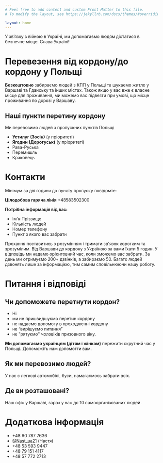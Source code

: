 ```yaml
---
# Feel free to add content and custom Front Matter to this file.
# To modify the layout, see https://jekyllrb.com/docs/themes/#overriding-theme-defaults

layout: home
---
```


У звʼязку з війною в Україні, ми допомагаємо людям дістатися в безпечне місце. Слава Україні!  

# Перевезення від кордону/до кордону у Польщі

**Безкоштовно** забираємо людей з КПП у Польщі та шукаємо житло у Варшаві та Гданську та інших містах. Також якщо у вас вже є власне місце для проживання, ми можемо вас підвезти при умові, що місце проживання по дорозі у Варшаву.

## Наші пункти перетину кордону

Ми перевозимо людей з пропускних пунктів Польщі
- **Устилуг (Зосін)** (у пріоритеті)
- **Ягодин (Дорогуськ)** (у пріоритеті)
- Рава-Руська
- Перемишль
- Краковець

# Контакти

Мінімум за дві години до пункту пропуску повідомте:

**Цілодобова гаряча лінія** +48583502300

**Потрібна інформація від вас:**
- Ім'я Прізвище
- Кількість людей
- Номер телефону
- Пункт з якого вас забрати

Прохання поставитись з розумінням і тримати зв'язок коротким та зрозумілим.
Від Варшави до кордону з Україною за вами їхати 5 годин.
У відповідь ми надамо орієнтовний час, коли зможемо вас забрати.
За день ми отримуємо 200+ дзвінків, а забираємо 50.
Багато людей дзвонять лише за інформацією, тим самим сповільнюючи нашу роботу.

# Питання і відповіді

## Чи допоможете перетнути кордон?

- Ні
- ми не пришвидшуємо перетин кордону
- не надаємо допомогу в проходженні кордону
- не “вирішуємо питання”
- не "рятуємо" чоловіків призовного віку.

**Ми допомагаємо українцям (дітям і жінкам)** пережити скрутний час у Польщі. Допоможіть нам допомогти вам.

## Як ми перевозимо людей?

У нас є легкові автомобілі, буси, намагаємось забрати всіх.

## Де ви розташовані?

Наш офіс у Варшаві, зараз у нас до 10 самоорганізованих людей.

# Додаткова інформація

- +48 60 787 7636
- <a href="https://telegram.me/Nast_ua21">@Nast_ua21</a> (Настя)
- +48 53 593 9447
- +48 79 151 4117
- +48 57 772 2713

